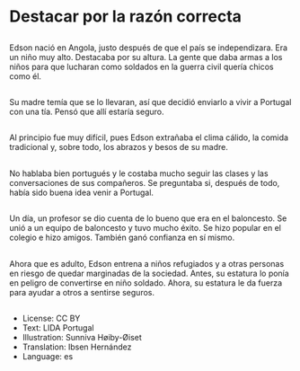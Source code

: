 # Destacar por la razón correcta

##
Edson nació en Angola, justo después de que el país se independizara. Era un niño muy alto. Destacaba por su altura. La gente que daba armas a los niños para que lucharan como soldados en la guerra civil quería chicos como él.

##
Su madre temía que se lo llevaran, así que decidió enviarlo a vivir a Portugal con una tía. Pensó que allí estaría seguro.

##
Al principio fue muy difícil, pues Edson extrañaba el clima cálido, la comida tradicional y, sobre todo, los abrazos y besos de su madre.

##
No hablaba bien portugués y le costaba mucho seguir las clases y las conversaciones de sus compañeros. Se preguntaba si, después de todo, había sido buena idea venir a Portugal.

##
Un día, un profesor se dio cuenta de lo bueno que era en el baloncesto. Se unió a un equipo de baloncesto y tuvo mucho éxito. Se hizo popular en el colegio e hizo amigos. También ganó confianza en sí mismo.

##
Ahora que es adulto, Edson entrena a niños refugiados y a otras personas en riesgo de quedar marginadas de la sociedad. Antes, su estatura lo ponía en peligro de convertirse en niño soldado. Ahora, su estatura le da fuerza para ayudar a otros a sentirse seguros.

##
* License: CC BY
* Text: LIDA Portugal
* Illustration: Sunniva Høiby-Øiset
* Translation: Ibsen Hernández
* Language: es
